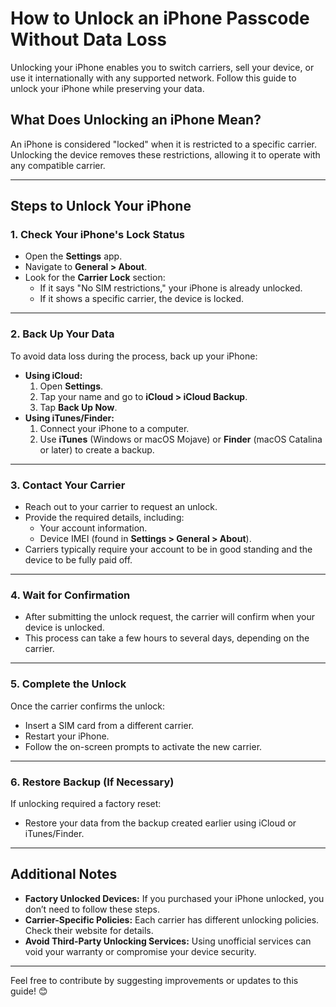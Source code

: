 # How to Unlock an iPhone Passcode Without Data Loss

Unlocking your iPhone enables you to switch carriers, sell your device, or use it internationally with any supported network. Follow this guide to unlock your iPhone while preserving your data.

## What Does Unlocking an iPhone Mean?

An iPhone is considered "locked" when it is restricted to a specific carrier. Unlocking the device removes these restrictions, allowing it to operate with any compatible carrier.

---

## Steps to Unlock Your iPhone

### 1. **Check Your iPhone's Lock Status**
   - Open the **Settings** app.
   - Navigate to **General > About**.
   - Look for the **Carrier Lock** section:
     - If it says "No SIM restrictions," your iPhone is already unlocked.
     - If it shows a specific carrier, the device is locked.

---

### 2. **Back Up Your Data**
   To avoid data loss during the process, back up your iPhone:
   - **Using iCloud:**
     1. Open **Settings**.
     2. Tap your name and go to **iCloud > iCloud Backup**.
     3. Tap **Back Up Now**.
   - **Using iTunes/Finder:**
     1. Connect your iPhone to a computer.
     2. Use **iTunes** (Windows or macOS Mojave) or **Finder** (macOS Catalina or later) to create a backup.

---

### 3. **Contact Your Carrier**
   - Reach out to your carrier to request an unlock.
   - Provide the required details, including:
     - Your account information.
     - Device IMEI (found in **Settings > General > About**).
   - Carriers typically require your account to be in good standing and the device to be fully paid off.

---

### 4. **Wait for Confirmation**
   - After submitting the unlock request, the carrier will confirm when your device is unlocked.
   - This process can take a few hours to several days, depending on the carrier.

---

### 5. **Complete the Unlock**
   Once the carrier confirms the unlock:
   - Insert a SIM card from a different carrier.
   - Restart your iPhone.
   - Follow the on-screen prompts to activate the new carrier.

---

### 6. **Restore Backup (If Necessary)**
   If unlocking required a factory reset:
   - Restore your data from the backup created earlier using iCloud or iTunes/Finder.

---

## Additional Notes

- **Factory Unlocked Devices:** If you purchased your iPhone unlocked, you don’t need to follow these steps.
- **Carrier-Specific Policies:** Each carrier has different unlocking policies. Check their website for details.
- **Avoid Third-Party Unlocking Services:** Using unofficial services can void your warranty or compromise your device security.

---

Feel free to contribute by suggesting improvements or updates to this guide! 😊
